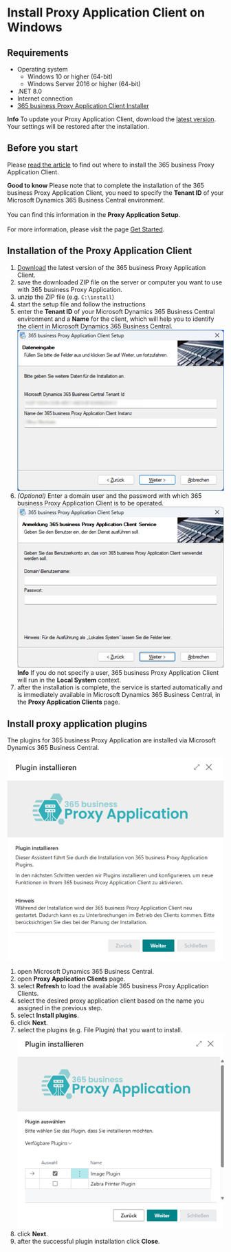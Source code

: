 # Install Proxy Application Client on Windows
 
## Requirements

- Operating system
    - Windows 10 or higher (64-bit)
    - Windows Server 2016 or higher (64-bit)
- .NET 8.0
- Internet connection
- [365 business Proxy Application Client Installer](https://365businessapi.com/api/SoftwareDownload?AppId=da472ae3-fa8a-406f-bbea-c2aafd5f77d5)

<div class="alert alert-info">
    <i class="fa-duotone fa-thin fa-lightbulb fa-lg"></i>
    <strong>Info</strong> To update your Proxy Application Client, download the <a href="https://365businessapi.com/api/SoftwareDownload?AppId=da472ae3-fa8a-406f-bbea-c2aafd5f77d5">latest version</a>. Your settings will be restored after the installation. 
</div>

## Before you start

Please [read the article](proxy-application-whatis.md) to find out where to install the 365 business Proxy Application Client.

<div class="alert alert-notice">
    <i class="fa-light fa-hand-point-up fa-lg"></i>
    <strong>Good to know</strong> Please note that to complete the installation of the 365 business Proxy Application Client, you need to specify the <strong>Tenant ID</strong> of your Microsoft Dynamics 365 Business Central environment.<br>
    <br>
    You can find this information in the <strong>Proxy Application Setup</strong>.<br>
    <br>
    For more information, please visit the page <a href="get-started.md">Get Started</a>.
</div>

## Installation of the Proxy Application Client

 1. [Download](https://365businessapi.com/api/SoftwareDownload?AppId=da472ae3-fa8a-406f-bbea-c2aafd5f77d5) the latest version of the 365 business Proxy Application Client.
 2. save the downloaded ZIP file on the server or computer you want to use with 365 business Proxy Application.
 3. unzip the ZIP file (e.g. `C:\install`)
 4. start the setup file and follow the instructions
 5. enter the **Tenant ID** of your Microsoft Dynamics 365 Business Central environment and a **Name** for the client, which will help you to identify the client in Microsoft Dynamics 365 Business Central.<br>
    ![Proxy Application Client Installation - Data Entry](/assets/images/365-business-proxy-application/c21483cf5f877db2cc391ffa37013ce6d0fca92b9ee7ecc22d7dbbf7d97403f6.png)
 6. *(Optional)* Enter a domain user and the password with which 365 business Proxy Application Client is to be operated.<br>
    ![Proxy Application Client Installation - Login](/assets/images/365-business-proxy-application/bd510f87-83cc-471f-a2e8-bb1ef9dc428a.png)
    <div class="alert alert-info">
    <i class="fa-duotone fa-thin fa-lightbulb fa-lg"></i>
    <strong>Info</strong> If you do not specify a user, 365 business Proxy Application Client will run in the <strong>Local System</strong> context.
    </div>
 7. after the installation is complete, the service is started automatically and is immediately available in Microsoft Dynamics 365 Business Central, in the **Proxy Application Clients** page.

## Install proxy application plugins

The plugins for 365 business Proxy Application are installed via Microsoft Dynamics 365 Business Central.

![Proxy Application Client Plugin Installation](/assets/images/365-business-proxy-application/proxyapp-installplugin-de-DE.gif)

 1. open Microsoft Dynamics 365 Business Central.
 2. open **Proxy Application Clients** page.
 3. select **Refresh** to load the available 365 business Proxy Application Clients.
 4. select the desired proxy application client based on the name you assigned in the previous step.
 5. select **Install plugins**.
 6. click **Next**.
 7. select the plugins (e.g. File Plugin) that you want to install.<br>
    ![Plugin Auswahl](/assets/images/365-business-proxy-application/2fd00b9a-6e91-4db9-9418-05a7cb61c22f.png)
 8. click **Next**.
 9. after the successful plugin installation click **Close**.


